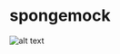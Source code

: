# spongemock

![alt text](http://pixel.nymag.com/imgs/daily/vulture/2017/05/16/16-spongebob-explainer.w710.h473.2x.jpg "spongemock")
